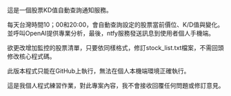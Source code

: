 這是一個股票KD值自動查詢通知服務。

每天台灣時間10；00和20:00，會自動查詢設定的股票當前價位、K/D值與變化。並呼叫OpenAI提供專業分析，最後，ntfy服務發送訊息到使用者個人手機端。

欲更改增加監控的股票清單，只要依同樣格式，修訂stock_list.txt檔案，不需回頭修改核心程式碼。

此版本程式只能在GitHub上執行，無法在個人本機端環境正確執行。

這是我個人程式練習作業，對此專案內容，我不會接收回覆任何問題或修訂意見。
